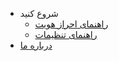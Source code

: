 - شروع کنید
    - [راهنمای احراز هویت](authentication.md)
    - [راهنمای تنظیمات](settings.md)
- [درباره ما](about.md)
